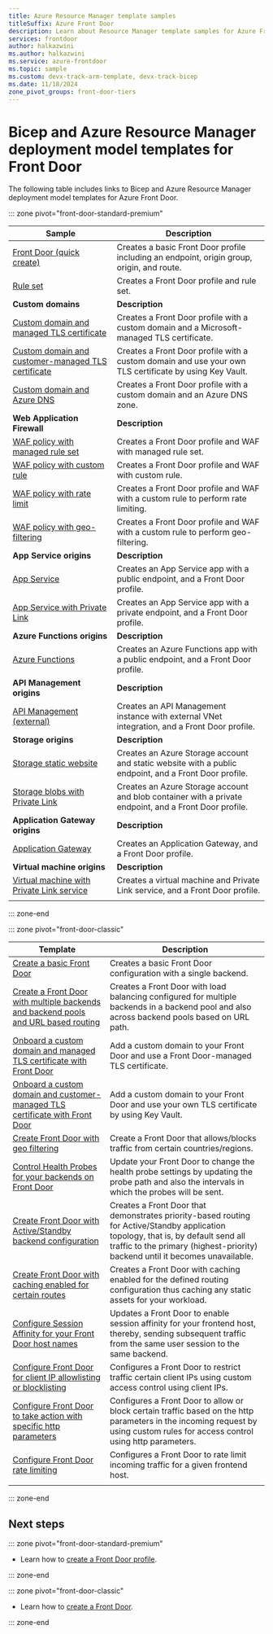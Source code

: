```yaml
---
title: Azure Resource Manager template samples
titleSuffix: Azure Front Door
description: Learn about Resource Manager template samples for Azure Front Door, including templates for creating a basic Front Door profile and configuring Front Door rate limiting.
services: frontdoor
author: halkazwini
ms.author: halkazwini
ms.service: azure-frontdoor
ms.topic: sample
ms.custom: devx-track-arm-template, devx-track-bicep
ms.date: 11/18/2024
zone_pivot_groups: front-door-tiers
---
```

# Bicep and Azure Resource Manager deployment model templates for Front Door

The following table includes links to Bicep and Azure Resource Manager deployment model templates for Azure Front Door.

::: zone pivot="front-door-standard-premium"

| Sample | Description |
|-|-|
| [Front Door (quick create)](https://github.com/Azure/azure-quickstart-templates/tree/master/quickstarts/microsoft.cdn/front-door-standard-premium/) | Creates a basic Front Door profile including an endpoint, origin group, origin, and route.  |
| [Rule set](https://github.com/Azure/azure-quickstart-templates/tree/master/quickstarts/microsoft.cdn/front-door-standard-premium-rule-set/) | Creates a Front Door profile and rule set.  |
|**Custom domains**| **Description** |
| [Custom domain and managed TLS certificate](https://github.com/Azure/azure-quickstart-templates/tree/master/quickstarts/microsoft.cdn/front-door-standard-premium-custom-domain/) | Creates a Front Door profile with a custom domain and a Microsoft-managed TLS certificate.  |
| [Custom domain and customer-managed TLS certificate](https://github.com/Azure/azure-quickstart-templates/tree/master/quickstarts/microsoft.cdn/front-door-standard-premium-custom-domain-customer-certificate/) | Creates a Front Door profile with a custom domain and use your own TLS certificate by using Key Vault.  |
| [Custom domain and Azure DNS](https://github.com/Azure/azure-quickstart-templates/tree/master/quickstarts/microsoft.cdn/front-door-standard-premium-custom-domain-azure-dns/) | Creates a Front Door profile with a custom domain and an Azure DNS zone.  |
|**Web Application Firewall**| **Description** |
| [WAF policy with managed rule set](https://github.com/Azure/azure-quickstart-templates/tree/master/quickstarts/microsoft.cdn/front-door-premium-waf-managed/) | Creates a Front Door profile and WAF with managed rule set.  |
| [WAF policy with custom rule](https://github.com/Azure/azure-quickstart-templates/tree/master/quickstarts/microsoft.cdn/front-door-standard-premium-waf-custom/) | Creates a Front Door profile and WAF with custom rule.  |
| [WAF policy with rate limit](https://github.com/Azure/azure-quickstart-templates/tree/master/quickstarts/microsoft.cdn/front-door-standard-premium-rate-limit/) | Creates a Front Door profile and WAF with a custom rule to perform rate limiting.  |
| [WAF policy with geo-filtering](https://github.com/Azure/azure-quickstart-templates/tree/master/quickstarts/microsoft.cdn/front-door-standard-premium-geo-filtering/) | Creates a Front Door profile and WAF with a custom rule to perform geo-filtering.  |
|**App Service origins**| **Description** |
| [App Service](https://github.com/Azure/azure-quickstart-templates/tree/master/quickstarts/microsoft.cdn/front-door-standard-premium-app-service-public) | Creates an App Service app with a public endpoint, and a Front Door profile.  |
| [App Service with Private Link](https://github.com/Azure/azure-quickstart-templates/tree/master/quickstarts/microsoft.cdn/front-door-premium-app-service-private-link) | Creates an App Service app with a private endpoint, and a Front Door profile.  |
|**Azure Functions origins**| **Description** |
| [Azure Functions](https://github.com/Azure/azure-quickstart-templates/tree/master/quickstarts/microsoft.cdn/front-door-standard-premium-function-public/) | Creates an Azure Functions app with a public endpoint, and a Front Door profile.  |
|**API Management origins**| **Description** |
| [API Management (external)](https://github.com/Azure/azure-quickstart-templates/tree/master/quickstarts/microsoft.cdn/front-door-standard-premium-api-management-external) | Creates an API Management instance with external VNet integration, and a Front Door profile.  |
|**Storage origins**| **Description** |
| [Storage static website](https://github.com/Azure/azure-quickstart-templates/tree/master/quickstarts/microsoft.cdn/front-door-standard-premium-storage-static-website) | Creates an Azure Storage account and static website with a public endpoint, and a Front Door profile.  |
| [Storage blobs with Private Link](https://github.com/Azure/azure-quickstart-templates/tree/master/quickstarts/microsoft.cdn/front-door-premium-storage-blobs-private-link) | Creates an Azure Storage account and blob container with a private endpoint, and a Front Door profile.  |
|**Application Gateway origins**| **Description** |
| [Application Gateway](https://github.com/Azure/azure-quickstart-templates/tree/master/quickstarts/microsoft.cdn/front-door-standard-premium-application-gateway-public) | Creates an Application Gateway, and a Front Door profile. |
|**Virtual machine origins**| **Description** |
| [Virtual machine with Private Link service](https://github.com/Azure/azure-quickstart-templates/tree/master/quickstarts/microsoft.cdn/front-door-premium-vm-private-link) | Creates a virtual machine and Private Link service, and a Front Door profile. |
| | |

::: zone-end

::: zone pivot="front-door-classic"

| Template | Description |
| ---| ---|
| [Create a basic Front Door](https://github.com/Azure/azure-quickstart-templates/tree/master/quickstarts/microsoft.network/front-door-create-basic)| Creates a basic Front Door configuration with a single backend. |
| [Create a Front Door with multiple backends and backend pools and URL based routing](https://github.com/Azure/azure-quickstart-templates/tree/master/quickstarts/microsoft.network/front-door-create-multiple-backends)| Creates a Front Door with load balancing configured for multiple backends in a backend pool and also across backend pools based on URL path. |
| [Onboard a custom domain and managed TLS certificate with Front Door](https://github.com/Azure/azure-quickstart-templates/tree/master/quickstarts/microsoft.network/front-door-custom-domain)| Add a custom domain to your Front Door and use a Front Door-managed TLS certificate. |
| [Onboard a custom domain and customer-managed TLS certificate with Front Door](https://github.com/Azure/azure-quickstart-templates/tree/master/quickstarts/microsoft.network/front-door-custom-domain-customer-certificate)| Add a custom domain to your Front Door and use your own TLS certificate by using Key Vault. |
| [Create Front Door with geo filtering](https://github.com/Azure/azure-quickstart-templates/tree/master/quickstarts/microsoft.network/front-door-geo-filtering)| Create a Front Door that allows/blocks traffic from certain countries/regions. |
| [Control Health Probes for your backends on Front Door](https://github.com/Azure/azure-quickstart-templates/tree/master/quickstarts/microsoft.network/front-door-health-probes)| Update your Front Door to change the health probe settings by updating the probe path and also the intervals in which the probes will be sent. |
| [Create Front Door with Active/Standby backend configuration](https://github.com/Azure/azure-quickstart-templates/tree/master/quickstarts/microsoft.network/front-door-priority-lb)| Creates a Front Door that demonstrates priority-based routing for Active/Standby application topology, that is, by default send all traffic to the primary (highest-priority) backend until it becomes unavailable. |
| [Create Front Door with caching enabled for certain routes](https://github.com/Azure/azure-quickstart-templates/tree/master/quickstarts/microsoft.network/front-door-create-caching)| Creates a Front Door with caching enabled for the defined routing configuration thus caching any static assets for your workload. |
| [Configure Session Affinity for your Front Door host names](https://github.com/Azure/azure-quickstart-templates/tree/master/quickstarts/microsoft.network/front-door-session-affinity) | Updates a Front Door to enable session affinity for your frontend host, thereby, sending subsequent traffic from the same user session to the same backend. |
| [Configure Front Door for client IP allowlisting or blocklisting](https://github.com/Azure/azure-quickstart-templates/tree/master/quickstarts/microsoft.network/front-door-waf-clientip)| Configures a Front Door to restrict traffic certain client IPs using custom  access control using client IPs. |
| [Configure Front Door to take action with specific http parameters](https://github.com/Azure/azure-quickstart-templates/tree/master/quickstarts/microsoft.network/front-door-waf-http-params)| Configures a Front Door to allow or block certain traffic based on the http parameters in the incoming request by using custom rules for access control using http parameters. |
| [Configure Front Door rate limiting](https://github.com/Azure/azure-quickstart-templates/tree/master/quickstarts/microsoft.network/front-door-rate-limiting)| Configures a Front Door to rate limit incoming traffic for a given frontend host. |
| | |

::: zone-end

## Next steps

::: zone pivot="front-door-standard-premium"

- Learn how to [create a Front Door profile](standard-premium/create-front-door-portal.md).

::: zone-end

::: zone pivot="front-door-classic"

- Learn how to [create a Front Door](quickstart-create-front-door.md).

::: zone-end
